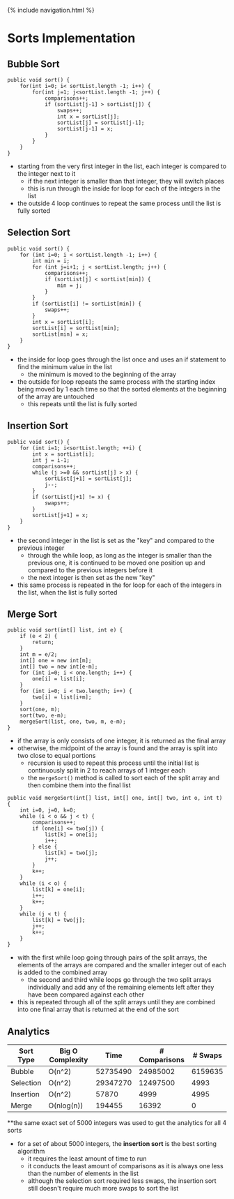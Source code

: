 {% include navigation.html %}

# Sorts Implementation
## Bubble Sort
```
public void sort() {
    for(int i=0; i< sortList.length -1; i++) {
        for(int j=1; j<sortList.length -1; j++) {
            comparisons++;
            if (sortList[j-1] > sortList[j]) {
                swaps++;
                int x = sortList[j];
                sortList[j] = sortList[j-1];
                sortList[j-1] = x;
            }
        }
    }
}
```
- starting from the very first integer in the list, each integer is compared to the integer next to it
     - if the next integer is smaller than that integer, they will switch places
     - this is run through the inside for loop for each of the integers in the list
- the outside 4 loop continues to repeat the same process until the list is fully sorted

## Selection Sort
```
public void sort() {
    for (int i=0; i < sortList.length -1; i++) {
        int min = i;
        for (int j=i+1; j < sortList.length; j++) {
            comparisons++;
            if (sortList[j] < sortList[min]) {
                min = j;
            }
        }
        if (sortList[i] != sortList[min]) {
            swaps++;
        }
        int x = sortList[i];
        sortList[i] = sortList[min];
        sortList[min] = x;
    }
}
```
- the inside for loop goes through the list once and uses an if statement to find the minimum value in the list
     - the minimum is moved to the beginning of the array
- the outside for loop repeats the same process with the starting index being moved by 1 each time so that the sorted elements at the beginning of the array are untouched
     - this repeats until the list is fully sorted

## Insertion Sort
```
public void sort() {
    for (int i=1; i<sortList.length; ++i) {
        int x = sortList[i];
        int j = i-1;
        comparisons++;
        while (j >=0 && sortList[j] > x) {
            sortList[j+1] = sortList[j];
            j--;
        }
        if (sortList[j+1] != x) {
            swaps++;
        }
        sortList[j+1] = x;
    }
}
```
- the second integer in the list is set as the "key" and compared to the previous integer
     - through the while loop, as long as the integer is smaller than the previous one, it is continued to be moved one position up and compared to the previous integers before it
     - the next integer is then set as the new "key"
- this same process is repeated in the for loop for each of the integers in the list, when the list is fully sorted

## Merge Sort
```
public void sort(int[] list, int e) {
    if (e < 2) {
        return;
    }
    int m = e/2;
    int[] one = new int[m];
    int[] two = new int[e-m];
    for (int i=0; i < one.length; i++) {
        one[i] = list[i];
    }
    for (int i=0; i < two.length; i++) {
        two[i] = list[i+m];
    }
    sort(one, m);
    sort(two, e-m);
    mergeSort(list, one, two, m, e-m);
}
```
- if the array is only consists of one integer, it is returned as the final array
- otherwise, the midpoint of the array is found and the array is split into two close to equal portions
     - recursion is used to repeat this process until the initial list is continuously split in 2 to reach arrays of 1 integer each
     - the `mergeSort()` method is called to sort each of the split array and then combine them into the final list

```
public void mergeSort(int[] list, int[] one, int[] two, int o, int t) {
    int i=0, j=0, k=0;
    while (i < o && j < t) {
        comparisons++;
        if (one[i] <= two[j]) {
            list[k] = one[i];
            i++;
        } else {
            list[k] = two[j];
            j++;
        }
        k++;
    }
    while (i < o) {
        list[k] = one[i];
        i++;
        k++;
    }
    while (j < t) {
        list[k] = two[j];
        j++;
        k++;
    }
}
```
- with the first while loop going through pairs of the split arrays, the elements of the arrays are compared and the smaller integer out of each is added to the combined array
     - the second and third while loops go through the two split arrays individually and add any of the remaining elements left after they have been compared against each other
- this is repeated through all of the split arrays until they are combined into one final array that is returned at the end of the sort

## Analytics

| **Sort Type** | **Big O Complexity** | **Time** | **# Comparisons** | **# Swaps** |
| ---       | ---              | ---  | ---           | ---     |
| Bubble | O(n^2) | 52735490 | 24985002 | 6159635 |
| Selection | O(n^2) | 29347270 | 12497500 | 4993 |
| Insertion | O(n^2) | 57870 | 4999 | 4995 |
| Merge | O(nlog(n)) | 194455 | 16392 | 0 |

**the same exact set of 5000 integers was used to get the analytics for all 4 sorts

- for a set of about 5000 integers, the **insertion sort** is the best sorting algorithm
     - it requires the least amount of time to run
     - it conducts the least amount of comparisons as it is always one less than the number of elements in the list
     - although the selection sort required less swaps, the insertion sort still doesn't require much more swaps to sort the list
